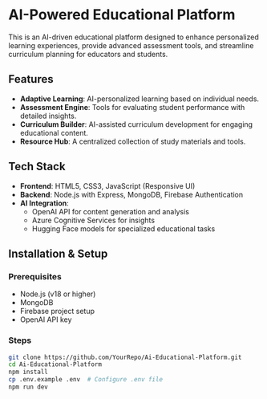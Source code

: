 # AI-Powered Educational Platform

This is an AI-driven educational platform designed to enhance personalized learning experiences, provide advanced assessment tools, and streamline curriculum planning for educators and students.

## Features

- **Adaptive Learning**: AI-personalized learning based on individual needs.
- **Assessment Engine**: Tools for evaluating student performance with detailed insights.
- **Curriculum Builder**: AI-assisted curriculum development for engaging educational content.
- **Resource Hub**: A centralized collection of study materials and tools.

## Tech Stack

- **Frontend**: HTML5, CSS3, JavaScript (Responsive UI)
- **Backend**: Node.js with Express, MongoDB, Firebase Authentication
- **AI Integration**:
  - OpenAI API for content generation and analysis
  - Azure Cognitive Services for insights
  - Hugging Face models for specialized educational tasks

## Installation & Setup

### Prerequisites
- Node.js (v18 or higher)
- MongoDB
- Firebase project setup
- OpenAI API key

### Steps
```sh
git clone https://github.com/YourRepo/Ai-Educational-Platform.git
cd Ai-Educational-Platform
npm install
cp .env.example .env  # Configure .env file
npm run dev
